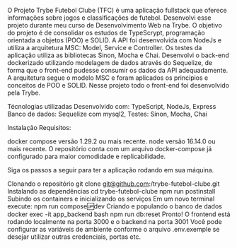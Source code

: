O Projeto Trybe Futebol Clube (TFC) é uma aplicação fullstack que oferece informações sobre jogos e classificações de futebol.
Desenvolvi esse projeto durante meu curso de Desenvolvimento Web na Trybe.
O objetivo do projeto é de consolidar os estudos de TypeScrypt, programação orientada a objetos (POO) e SOLID. A API foi desenvolvida com NodeJs e utiliza a arquitetura MSC: Model, Service e Controller. Os testes da aplicação utiliza as bibliotecas Sinon, Mocha e Chai.
Desenvolvi o back-end dockerizado utilizando modelagem de dados através do Sequelize, de forma que o front-end pudesse consumir os dados da API adequadamente. A arquitetura segue o modelo MSC e foram aplicados os princípios e conceitos de POO e SOLID.
Nesse projeto todo o front-end foi desenvolvido pela Trybe.

Técnologias utilizadas
Desenvolvido com: TypeScript, NodeJs, Express
Banco de dados: Sequelize com mysql2,
Testes: Sinon, Mocha, Chai


Instalação
Requisitos:

docker compose versão 1.29.2 ou mais recente.
node versão 16.14.0 ou mais recente.
O repositório conta com um arquivo docker-compose já configurado para maior comodidade e replicabilidade.

Siga os passos a seguir para ter a aplicação rodando em sua máquina.

Clonando o repositório
  git clone git@github.com:/trybe-futebol-clube.git
Instalando as dependências
  cd trybe-futebol-clube
  npm run postinstall
Subindo os containers e inicializando os serviços Em um novo terminal execute:
  npm run compose:up:dev
Criando e populando o banco de dados
  docker exec -it app_backend bash
  npm run db:reset
Pronto! O frontend está rodando localmente na porta 3000 e o backend na porta 3001
Você pode configurar as variáveis de ambiente conforme o arquivo .env.exemple se desejar utilizar outras credenciais, portas etc.
